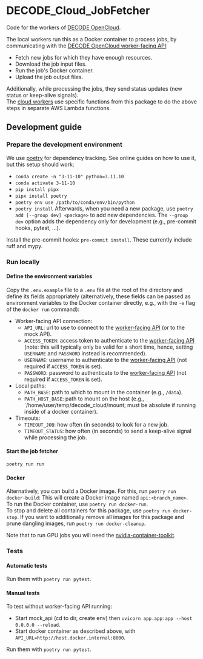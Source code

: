 # DECODE_Cloud_JobFetcher
Code for the workers of [DECODE OpenCloud](https://github.com/ries-lab/DECODE_Cloud_Documentation).

The local workers run this as a Docker container to process jobs, by communicating with the [DECODE OpenCloud worker-facing API](https://github.com/ries-lab/DECODE_Cloud_WorkerAPI):
 - Fetch new jobs for which they have enough resources.
 - Download the job input files.
 - Run the job's Docker container.
 - Upload the job output files.

Additionally, while processing the jobs, they send status updates (new status or keep-alive signals).  
The [cloud workers](https://github.com/ries-lab/DECODE_AWS_Infrastructure/tree/main/stack/worker/runtime/jobs_handler) use specific functions from this package to do the above steps in separate AWS Lambda functions.

## Development guide

### Prepare the development environment
We use [poetry](https://python-poetry.org/) for dependency tracking.
See online guides on how to use it, but this setup should work:
 - `conda create -n "3-11-10" python=3.11.10`
 - `conda activate 3-11-10`
 - `pip install pipx`
 - `pipx install poetry`
 - `poetry env use /path/to/conda/env/bin/python`
 - `poetry install`
Afterwards, when you need a new package, use `poetry add [--group dev] <package>` to add new dependencies.
The `--group dev` option adds the dependency only for development (e.g., pre-commit hooks, pytest, ...).

Install the pre-commit hooks: `pre-commit install`.
These currently include ruff and mypy.

### Run locally

#### Define the environment variables
Copy the `.env.example` file to a `.env` file at the root of the directory and define its fields appropriately (alternatively, these fields can be passed as environment variables to the Docker container directly, e.g., with the `-e` flag of the `docker run` command):
  - Worker-facing API connection:
    - `API_URL`: url to use to connect to the [worker-facing API](https://github.com/ries-lab/DECODE_Cloud_WorkerAPI) (or to the mock API).
    - `ACCESS_TOKEN`: access token to authenticate to the [worker-facing API](https://github.com/ries-lab/DECODE_Cloud_WorkerAPI) (note: this will typically only be valid for a short time, hence, setting `USERNAME` and `PASSWORD` instead is recommended).
    - `USERNAME`: username to authenticate to the [worker-facing API](https://github.com/ries-lab/DECODE_Cloud_WorkerAPI) (not required if `ACCESS_TOKEN` is set).
    - `PASSWORD`: password to authenticate to the [worker-facing API](https://github.com/ries-lab/DECODE_Cloud_WorkerAPI) (not required if `ACCESS_TOKEN` is set).
  - Local paths:
    - `PATH_BASE`: path to which to mount in the container (e.g., `/data`).
    - `PATH_HOST_BASE`: path to mount on the host (e.g., `/home/user/temp/decode_cloud/mount; must be absolute if running inside of a docker container).
  - Timeouts:
    - `TIMEOUT_JOB`: how often (in seconds) to look for a new job.
    - `TIMEOUT_STATUS`: how often (in seconds) to send a keep-alive signal while processing the job.

#### Start the job fetcher
`poetry run run`

#### Docker
Alternatively, you can build a Docker image.
For this, run `poetry run docker-build`:
This will create a Docker image named `api:<branch_name>`.  
To run the Docker container, use `poetry run docker-run`.  
To stop and delete all containers for this package, use `poetry run docker-stop`.
If you want to additionally remove all images for this package and prune dangling images, run `poetry run docker-cleanup`.

Note that to run GPU jobs you will need the [nvidia-container-toolkit](https://docs.nvidia.com/datacenter/cloud-native/container-toolkit/latest/install-guide.html).

### Tests

#### Automatic tests
Run them with `poetry run pytest`.

#### Manual tests
To test without worker-facing API running:
- Start mock_api (cd to dir, create env) then `uvicorn app.app:app --host 0.0.0.0 --reload`.
- Start docker container as described above, with `API_URL=http://host.docker.internal:8000`.

Run them with `poetry run pytest`.
